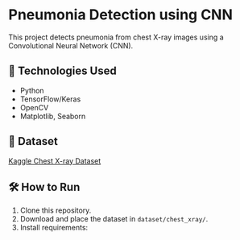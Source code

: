 # Pneumonia Detection using CNN

This project detects pneumonia from chest X-ray images using a Convolutional Neural Network (CNN).

## 📌 Technologies Used
- Python
- TensorFlow/Keras
- OpenCV
- Matplotlib, Seaborn

## 📂 Dataset
[Kaggle Chest X-ray Dataset](https://www.kaggle.com/datasets/paultimothymooney/chest-xray-pneumonia)

## 🛠️ How to Run

1. Clone this repository.
2. Download and place the dataset in `dataset/chest_xray/`.
3. Install requirements:
